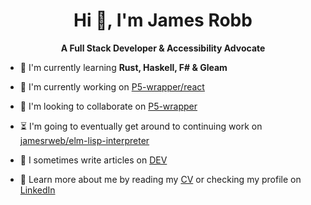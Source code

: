 <h1 align="center">Hi 👋, I'm James Robb</h1>
<p align="center"><strong>A Full Stack Developer & Accessibility Advocate</strong></p>

- 🌱 I'm currently learning **Rust, Haskell, F# & Gleam**

- 🔭 I'm currently working on [P5-wrapper/react](https://github.com/p5-wrapper/react)

- 👯 I'm looking to collaborate on [P5-wrapper](https://github.com/p5-wrapper)

- ⏳ I'm going to eventually get around to continuing work on [jamesrweb/elm-lisp-interpreter](https://github.com/jamesrweb/elm-lisp-interpreter)

- 📝 I sometimes write articles on [DEV](https://dev.to/jamesrweb)

- 📄 Learn more about me by reading my [CV](https://github.com/jamesrweb/jamesrweb/blob/master/CV.md) or checking my profile on [LinkedIn](https://www.linkedin.com/in/jamesrobbweb/)
